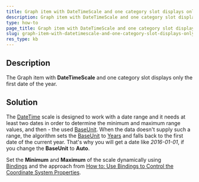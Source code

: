 ```yaml
---
title: Graph item with DateTimeScale and one category slot displays only the first date of the year
description: Graph item with DateTimeScale and one category slot displays only the first date of the year.
type: how-to
page_title: Graph item with DateTimeScale and one category slot displays only the first date of the year
slug: graph-item-with-datetimescale-and-one-category-slot-displays-only-the-first-date-of-the-year
res_type: kb
---
```


## Description
  
Тhe Graph item with **DateTimeScale** and one category slot displays only the first date of the year.  
  
## Solution

The [DateTime](../t-telerik-reporting-datetimescale) scale is designed to work with a date range and it needs at least two dates in order to determine the minimum and maximum range values, and then - the used [BaseUnit](../p-telerik-reporting-datetimescale-baseunit). When the data doesn't supply such a range, the algorithm sets the [BaseUnit](../p-telerik-reporting-datetimescale-baseunit) to [Years](../t-telerik-reporting-datetimescaleunits) and falls back to the first date of the current year. That's why you will get a date like *2016-01-01*, if you change the **BaseUnit** to **Auto**.   
  

Set the **Minimum** and **Maximum** of the scale dynamically using [Bindings](../expressions-bindings) and the approach from [How to: Use Bindings to Control the Coordinate System Properties](../graphhowtousebindingstocontrolcsproperties).
